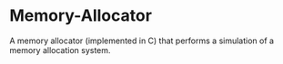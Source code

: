 # Memory-Allocator
A memory allocator (implemented in C) that performs a simulation of a memory allocation system.
